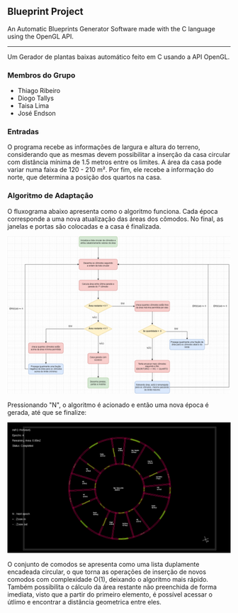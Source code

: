 ## Blueprint Project

An Automatic Blueprints Generator Software made with the C language using the OpenGL API.

<hr>

Um Gerador de plantas baixas automático feito em C usando a API OpenGL.

### Membros do Grupo

- Thiago Ribeiro
- Diogo Tallys
- Taisa Lima
- José Endson

### Entradas

O programa recebe as informações de largura e altura do terreno, considerando que
as mesmas devem possibilitar a inserção da casa circular com distância mínima de 1.5 
metros entre os limites. A área da casa pode variar numa faixa de 120 - 210 m².
Por fim, ele recebe a informação do norte, que determina a posição dos quartos na casa.

### Algoritmo de Adaptação

O fluxograma abaixo apresenta como o algoritmo funciona. Cada época corresponde a uma nova
atualização das áreas dos cômodos. No final, as janelas e portas são colocadas e a casa é
finalizada.

![fluxograma](img/fluxo-algoritmo.png)

Pressionando "N", o algoritmo é acionado e então uma nova época é gerada, até que se finalize:

![programa](img/projeto.png)

O conjunto de comodos se apresenta como uma lista duplamente encadeada circular, o que torna as
operações de inserção de novos comodos com complexidade O(1), deixando o algoritmo mais rápido.
Também possibilita o cálculo da área restante não preenchida de forma imediata, visto que a partir
do primeiro elemento, é possível acessar o útlimo e encontrar a distância geometrica entre eles.

